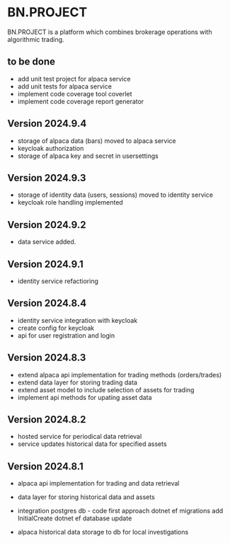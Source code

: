 # BN.PROJECT 

BN.PROJECT is a platform which combines brokerage operations with algorithmic trading.


## to be done

- add unit test project for alpaca service
- add unit tests for alpaca service
- implement code coverage tool coverlet
- implement code coverage report generator 

## Version 2024.9.4

- storage of alpaca data (bars) moved to alpaca service
- keycloak authorization
- storage of alpaca key and secret in usersettings

## Version 2024.9.3

- storage of identity data (users, sessions) moved to identity service
- keycloak role handling implemented

## Version 2024.9.2

- data service added. 

## Version 2024.9.1

- identity service refactioring

## Version 2024.8.4

- identity service integration with keycloak 
- create config for keycloak
- api for user registration and login

## Version 2024.8.3

- extend alpaca api implementation for trading methods (orders/trades)
- extend data layer for storing trading data
- extend asset model to include selection of assets for trading
- implement api methods for upating asset data

## Version 2024.8.2

- hosted service for periodical data retrieval
- service updates historical data for specified assets

## Version 2024.8.1

- alpaca api implementation for trading and data retrieval
- data layer for storing historical data and assets
- integration postgres db - code first approach
	dotnet ef migrations add InitialCreate
	dotnet ef database update

- alpaca historical data storage to db for local investigations

